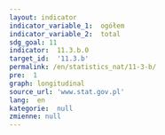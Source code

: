 ```yaml
---
layout: indicator
indicator_variable_1:  ogółem
indicator_variable_2:  total
sdg_goal: 11
indicator:  11.3.b.0
target_id:  '11.3.b'
permalink: /en/statistics_nat/11-3-b/
pre:  1
graph: longitudinal
source_url: 'www.stat.gov.pl'
lang:  en
kategorie:  null
zmienne: null
---
```

